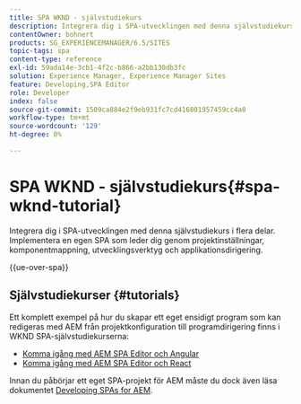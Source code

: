 ```yaml
---
title: SPA WKND - självstudiekurs
description: Integrera dig i SPA-utvecklingen med denna självstudiekurs i flera delar. Implementera en egen SPA som leder dig genom projektinställningar, komponentmappning, utvecklingsverktyg och applikationsdirigering.
contentOwner: bohnert
products: SG_EXPERIENCEMANAGER/6.5/SITES
topic-tags: spa
content-type: reference
exl-id: 59ada14e-3cb1-4f2c-b866-a2bb130db3fc
solution: Experience Manager, Experience Manager Sites
feature: Developing,SPA Editor
role: Developer
index: false
source-git-commit: 1509ca884e2f9eb931fc7cd416801957459cc4a0
workflow-type: tm+mt
source-wordcount: '129'
ht-degree: 0%

---
```



# SPA WKND - självstudiekurs{#spa-wknd-tutorial}

Integrera dig i SPA-utvecklingen med denna självstudiekurs i flera delar. Implementera en egen SPA som leder dig genom projektinställningar, komponentmappning, utvecklingsverktyg och applikationsdirigering.

{{ue-over-spa}}

## Självstudiekurser {#tutorials}

Ett komplett exempel på hur du skapar ett eget ensidigt program som kan redigeras med AEM från projektkonfiguration till programdirigering finns i WKND SPA-självstudiekurserna:

* [Komma igång med AEM SPA Editor och Angular](https://experienceleague.adobe.com/docs/experience-manager-learn/getting-started-with-aem-headless/spa-editor/angular/overview.html?lang=sv-SE)
* [Komma igång med AEM SPA Editor och React](https://experienceleague.adobe.com/docs/experience-manager-learn/getting-started-with-aem-headless/spa-editor/react/overview.html?lang=sv-SE)

Innan du påbörjar ett eget SPA-projekt för AEM måste du dock även läsa dokumentet [Developing SPAs for AEM](/help/sites-developing/spa-architecture.md).
